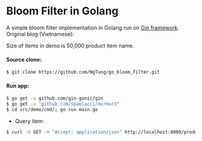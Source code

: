 # Bloom Filter in Golang
A simple bloom filter implementation in Golang run on [Gin framework](https://github.com/gin-gonic/gin).
Original blog (Vietnamese): 

Size of items in demo is 50,000 product item name.
 
#### Source clone:
```bash
$ git clone https://github.com/NgTung/go_bloom_filter.git
```
#### Run app:
```bash
$ go get -u github.com/gin-gonic/gin
$ go get -u "github.com/spaolacci/murmur3"
$ cd src/demo/cmd/; go run main.go
```
* Query item:
```bash
$ curl -X GET -H "Accept: application/json" http://localhost:8080/product?item=rinne
```
